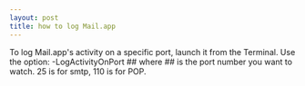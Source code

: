 ```yaml
---
layout: post
title: how to log Mail.app 
---
```

<p>To log Mail.app's activity on a specific port, launch it from the Terminal. Use the option: -LogActivityOnPort ## where ## is the port number you want to watch. 25 is for smtp, 110 is for POP. </p>
